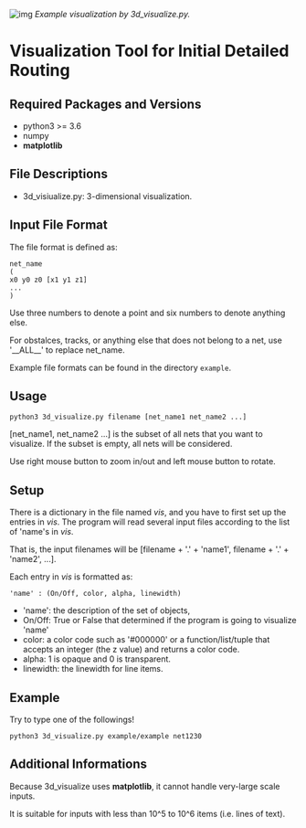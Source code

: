 ![img](https://github.com/Daikon-Sun/Routing-Visualization/raw/master/IDR/IDR.png)
*Example visualization by 3d_visualize.py.*

# Visualization Tool for Initial Detailed Routing

## Required Packages and Versions
- python3 >= 3.6
- numpy
- **matplotlib**

## File Descriptions
- 3d_visiualize.py: 3-dimensional visualization.

## Input File Format
The file format is defined as:
```
net_name
(
x0 y0 z0 [x1 y1 z1]
...
)
```
Use three numbers to denote a point and six numbers to denote anything else.

For obstalces, tracks, or anything else that does not belong to a net, use '\_\_ALL\_\_' to replace net_name.

Example file formats can be found in the directory `example`.

## Usage
```
python3 3d_visualize.py filename [net_name1 net_name2 ...]
```
[net_name1, net_name2 ...] is the subset of all nets that you want to visualize.
If the subset is empty, all nets will be considered.

Use right mouse button to zoom in/out and left mouse button to rotate.

## Setup
There is a dictionary in the file named *vis*, and you have to first set up the entries in *vis*.
The program will read several input files according to the list of 'name's in *vis*.

That is, the input filenames will be [filename + '.' + 'name1', filename + '.' + 'name2', ...].

Each entry in *vis* is formatted as: 
```
'name' : (On/Off, color, alpha, linewidth)
```
- 'name': the description of the set of objects,
- On/Off: True or False that determined if the program is going to visualize 'name'
- color: a color code such as '#000000' or a function/list/tuple that accepts an integer (the z value) and returns a color code.
- alpha: 1 is opaque and 0 is transparent.
- linewidth: the linewidth for line items.

## Example
Try to type one of the followings!
```
python3 3d_visualize.py example/example net1230
```

## Additional Informations
Because 3d_visualize uses **matplotlib**, it cannot handle very-large scale inputs.

It is suitable for inputs with less than 10^5 to 10^6 items (i.e. lines of text).
